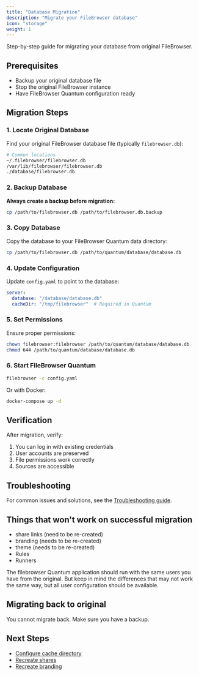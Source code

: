 ```yaml
---
title: "Database Migration"
description: "Migrate your FileBrowser database"
icon: "storage"
weight: 1
---
```


Step-by-step guide for migrating your database from original FileBrowser.

## Prerequisites

- Backup your original database file
- Stop the original FileBrowser instance
- Have FileBrowser Quantum configuration ready

## Migration Steps

### 1. Locate Original Database

Find your original FileBrowser database file (typically `filebrowser.db`):

```bash
# Common locations
~/.filebrowser/filebrowser.db
/var/lib/filebrowser/filebrowser.db
./database/filebrowser.db
```

### 2. Backup Database

**Always create a backup before migration:**

```bash
cp /path/to/filebrowser.db /path/to/filebrowser.db.backup
```

### 3. Copy Database

Copy the database to your FileBrowser Quantum data directory:

```bash
cp /path/to/filebrowser.db /path/to/quantum/database/database.db
```

### 4. Update Configuration

Update `config.yaml` to point to the database:

```yaml
server:
  database: "/database/database.db"
  cacheDir: "/tmp/filebrowser"  # Required in Quantum
```

### 5. Set Permissions

Ensure proper permissions:

```bash
chown filebrowser:filebrowser /path/to/quantum/database/database.db
chmod 644 /path/to/quantum/database/database.db
```

### 6. Start FileBrowser Quantum

```bash
filebrowser -c config.yaml
```

Or with Docker:

```bash
docker-compose up -d
```

## Verification

After migration, verify:

1. You can log in with existing credentials
2. User accounts are preserved
3. File permissions work correctly
4. Sources are accessible

## Troubleshooting

For common issues and solutions, see the [Troubleshooting guide](/docs/getting-started/migration/troubleshooting/).

## Things that won't work on successful migration

* share links (need to be re-created)
* branding (needs to be re-created)
* theme (needs to be re-created)
* Rules
* Runners

The filebrowser Quantum application should run with the same users
you have from the original. But keep in mind the differences that may not work 
the same way, but all user configuration should be available.

## Migrating back to original 

You cannot migrate back. Make sure you have a backup.

## Next Steps

- [Configure cache directory](/docs/configuration/server/)
- [Recreate shares](/docs/shares/)
- [Recreate branding](/docs/configuration/frontend/branding/)

